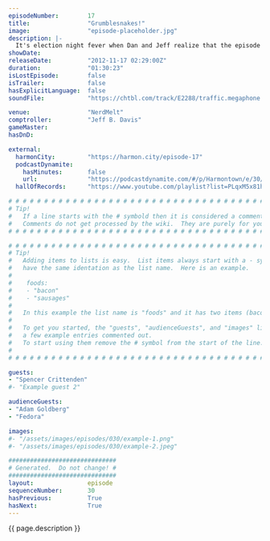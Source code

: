 ```yaml
---
episodeNumber:        17
title:                "Grumblesnakes!"
image:                "episode-placeholder.jpg"
description: |-
  It's election night fever when Dan and Jeff realize that the episode will air long after the election. Clearly a devout Democrat, Dan complains about his hired help before bringing up a real live woman to referee history's least informed Harry Potter trivia competition. Plus: transitional D&D! Freestyle rapping! Not knowing how to end the show!
showDate:             
releaseDate:          "2012-11-17 02:29:00Z"
duration:             "01:30:23"
isLostEpisode:        false
isTrailer:            false
hasExplicitLanguage:  false
soundFile:            "https://chtbl.com/track/E2288/traffic.megaphone.fm/STA4038433294.mp3?updated=1555704658"

venue:                "NerdMelt"
comptroller:          "Jeff B. Davis"
gameMaster:           
hasDnD:               

external:
  harmonCity:         "https://harmon.city/episode-17"
  podcastDynamite:
    hasMinutes:       false
    url:              "https://podcastdynamite.com/#/p/Harmontown/e/30/17"
  hallOfRecords:      "https://www.youtube.com/playlist?list=PLqxM5x81hNObYVGdjbfLyV8x3uWjpTxaH"

# # # # # # # # # # # # # # # # # # # # # # # # # # # # # # # # # # # # # # # # # # # # #
# Tip!
#   If a line starts with the # symbold then it is considered a comment.
#   Comments do not get processed by the wiki.  They are purely for your information.
# # # # # # # # # # # # # # # # # # # # # # # # # # # # # # # # # # # # # # # # # # # # #

# # # # # # # # # # # # # # # # # # # # # # # # # # # # # # # # # # # # # # # # # # # # #
# Tip!
#   Adding items to lists is easy.  List items always start with a - symbol and have
#   have the same identation as the list name.  Here is an example.
#
#    foods:
#    - "bacon"
#    - "sausages"
#
#   In this example the list name is "foods" and it has two items (bacon, and sausages).
#
#   To get you started, the "guests", "audienceGuests", and "images" lists below have
#   a few example entries commented out.
#   To start using them remove the # symbol from the start of the line.
#
# # # # # # # # # # # # # # # # # # # # # # # # # # # # # # # # # # # # # # # # # # # # #

guests:
- "Spencer Crittenden"
#- "Example guest 2"

audienceGuests:
- "Adam Goldberg"
- "Fedora"

images:
#- "/assets/images/episodes/030/example-1.png"
#- "/assets/images/episodes/030/example-2.jpeg"

##############################
# Generated.  Do not change! #
##############################
layout:               episode
sequenceNumber:       30
hasPrevious:          True
hasNext:              True
---
```


<!-- The episode description will be rendered here -->
{{ page.description }}

<!-- Add your content BELOW here -->
<!-- vvvvvvvvvvvvvvvvvvvvvvvvvvv -->




<!-- ^^^^^^^^^^^^^^^^^^^^^^^^^^^ -->
<!-- Add your content ABOVE here -->

<!-- The episode gallery will be rendered here -->
